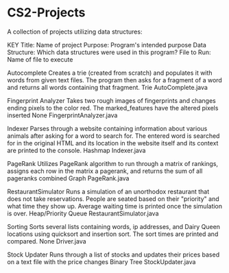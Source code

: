 # CS2-Projects
A collection of projects utilizing data structures:

KEY
Title: Name of project
Purpose: Program's intended purpose
Data Structure: Which data structures were used in this program?
File to Run: Name of file to execute

Autocomplete
Creates a trie (created from scratch) and populates it with words from given text files. The program then asks for a fragment of a word and returns all words containing that fragment.
Trie
AutoComplete.java

Fingerprint Analyzer
Takes two rough images of fingerprints and changes ending pixels to the color red. The marked_features have the altered pixels inserted
None
FingerprintAnalyzer.java

Indexer
Parses through a website containing information about various animals after asking for a word to search for. The entered word is searched for in the original HTML and its location in the website itself and its context are printed to the console. 
Hashmap
Indexer.java

PageRank
Utilizes PageRank algorithm to run through a matrix of rankings, assigns each row in the matrix a pagerank, and returns the sum of all pageranks combined
Graph
PageRank.java

RestaurantSimulator
Runs a simulation of an unorthodox restaurant that does not take reservations. People are seated based on their "priority" and what time they show up. Average waiting time is printed once the simulation is over.
Heap/Priority Queue
RestaurantSimulator.java

Sorting
Sorts several lists containing words, ip addresses, and Dairy Queen locations using quicksort and insertion sort. The sort times are printed and compared.
None
Driver.java

Stock Updater
Runs through a list of stocks and updates their prices based on a text file with the price changes
Binary Tree
StockUpdater.java
